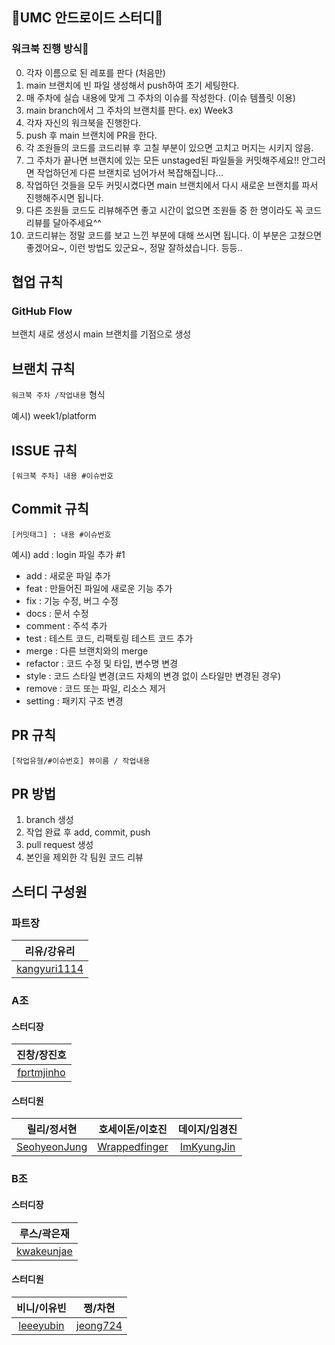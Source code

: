 
## 🌈UMC 안드로이드 스터디🌈
### 워크북 진행 방식👋
0. 각자 이름으로 된 레포를 판다 (처음만)
1. main 브랜치에 빈 파일 생성해서 push하여 초기 세팅한다.
2. 매 주차에 실습 내용에 맞게 그 주차의 이슈를 작성한다. (이슈 템플릿 이용)
3. main branch에서 그 주차의 브랜치를 판다. ex) Week3
4. 각자 자신의 워크북을 진행한다.
5. push 후 main 브랜치에 PR을 한다.
6. 각 조원들의 코드를 코드리뷰 후 고칠 부분이 있으면 고치고 머지는 시키지 않음.
7. 그 주차가 끝나면 브랜치에 있는 모든 unstaged된 파일들을 커밋해주세요!! 안그러면 작업하던게 다른 브랜치로 넘어가서 복잡해집니다...
8. 작업하던 것들을 모두 커밋시켰다면 main 브랜치에서 다시 새로운 브랜치를 파서 진행해주시면 됩니다.
9. 다른 조원들 코드도 리뷰해주면 좋고 시간이 없으면 조원들 중 한 명이라도 꼭 코드리뷰를 달아주세요^^
10. 코드리뷰는 정말 코드를 보고 느낀 부분에 대해 쓰시면 됩니다. 이 부분은 고쳤으면 좋겠어요~, 이런 방법도 있군요~, 정말 잘하셨습니다. 등등..


## 협업 규칙
### GitHub Flow
브랜치 새로 생성시 main 브랜치를 기점으로 생성

## 브랜치 규칙
`워크북 주차 /작업내용` 형식

예시) week1/platform

## ISSUE 규칙
`[워크북 주차] 내용 #이슈번호`

## Commit 규칙
`[커밋태그] : 내용 #이슈번호`

예시) add : login 파일 추가 #1

- add : 새로운 파일 추가 
- feat : 만들어진 파일에 새로운 기능 추가
- fix : 기능 수정, 버그 수정
- docs : 문서 수정
- comment : 주석 추가
- test : 테스트 코드, 리팩토링 테스트 코드 추가
- merge : 다른 브랜치와의 merge
- refactor : 코드 수정 및 타입, 변수명 변경
- style : 코드 스타일 변경(코드 자체의 변경 없이 스타일만 변경된 경우)
- remove : 코드 또는 파일, 리소스 제거
- setting : 패키지 구조 변경

## PR 규칙
`[작업유형/#이슈번호] 뷰이름 / 작업내용`

## PR 방법
1) branch 생성
2) 작업 완료 후 add, commit, push
3) pull request 생성
4) 본인을 제외한 각 팀원 코드 리뷰

## 스터디 구성원
### 파트장
| 리유/강유리 |
|:---------:|
| [kangyuri1114](https://github.com/kangyuri1114) |
### A조
#### 스터디장
| 진창/장진호 |
|:---------:|
| [fprtmjinho](https://github.com/fprtmjinho) |

#### 스터디원
| 릴리/정서현 | 호세이돈/이호진 | 데이지/임경진 |
|:---------:|:---------:|:---------:|
| [SeohyeonJung](https://github.com/SeohyeonJung) | [Wrappedfinger](https://github.com/Wrappedfinger) | [ImKyungJin](https://github.com/ImKyungJin) |
### B조
#### 스터디장
| 루스/곽은재 |
|:---------:|
| [kwakeunjae](https://github.com/kwakeunjae) |

#### 스터디원
| 비니/이유빈 | 쩡/차현 |
|:---------:|:---------:|
| [leeeyubin](https://github.com/leeeyubin) | [jeong724](https://github.com/jeong724) |
